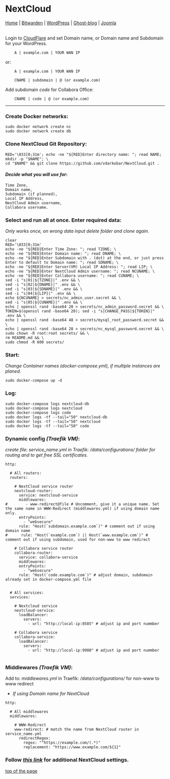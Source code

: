 # NextCloud
  
<p align="left">
  <a href="https://github.com/vdarkobar/Home_Cloud#small-home-cloud">Home</a> |
  <a href="https://github.com/vdarkobar/Bitwarden#bitwarden">Bitwarden</a> |
  <a href="https://github.com/vdarkobar/WordPress#wordpress">WordPress</a> |
  <a href="https://github.com/vdarkobar/Ghost-blog#ghost-blog">Ghost-blog</a> |
  <a href="https://github.com/vdarkobar/Portainer">Joomla</a>  
  <br><br>
</p>  
  
Login to <a href="https://dash.cloudflare.com/">CloudFlare</a> and set Domain name, or Domain name and Subdomain for your WordPress.
```
    A | example.com | YOUR WAN IP
```
or:
```
    A | example.com | YOUR WAN IP
```
```
    CNAME | subdomain | @ (or example.com)
```
Add subdomain *code* for Collabora Office:
```
    CNAME | code | @ (or example.com)
```
---

### Create Docker networks:
```
sudo docker network create nc
sudo docker network create db
```
### Clone NextCloud Git Repository:
```
RED='\033[0;31m'; echo -ne "${RED}Enter directory name: "; read NAME; mkdir -p "$NAME"; \
cd "$NAME" && git clone https://github.com/vdarkobar/NextCloud.git .
```
  
#### *Decide what you will use for*:
```
Time Zone,
Domain name,
Subdomain (if planned),
Local IP Address,
NextCloud Admin username,
Collabora username.
```
  
### Select and run all at once. Enter required data:
*Only works once, on wrong data input delete folder and clone again*.

```
clear
RED='\033[0;31m'
echo -ne "${RED}Enter Time Zone: "; read TZONE; \
echo -ne "${RED}Enter Domain name: "; read DNAME; \
echo -ne "${RED}Enter Subdomain with . (dot) at the end, or just press Enter to default to Domain name: "; read SDNAME; \
echo -ne "${RED}Enter Server(VM) Local IP Address: "; read LIP; \
echo -ne "${RED}Enter NextCloud Admin username: "; read NCUNAME; \
echo -ne "${RED}Enter Collabora username: "; read CUNAME; \
sed -i "s|01|${TZONE}|" .env && \
sed -i "s|02|${DNAME}|" .env && \
sed -i "s|03|${SDNAME}|" .env && \
sed -i "s|04|${LIP}|" .env && \
echo ${NCUNAME} > secrets/nc_admin_user.secret && \
sed -i "s|05|${CUNAME}|" .env && \
echo | openssl rand -base64 20 > secrets/nc_admin_password.secret && \
TOKEN=$(openssl rand -base64 20); sed -i "s|CHANGE_PASS|${TOKEN}|" .env && \
echo | openssl rand -base64 48 > secrets/mysql_root_password.secret && \
echo | openssl rand -base64 20 > secrets/nc_mysql_password.secret && \
sudo chown -R root:root secrets/ && \
rm README.md && \
sudo chmod -R 600 secrets/
```
  
### Start:
*Change Container names (docker-compose.yml), if multiple instances are planed.*
```
sudo docker-compose up -d
```
### Log:
```
sudo docker-compose logs nextcloud-db
sudo docker-compose logs nextcloud
sudo docker-compose logs code
sudo docker logs -tf --tail="50" nextcloud-db
sudo docker logs -tf --tail="50" nextcloud
sudo docker logs -tf --tail="50" code
```
  
### Dynamic config *(Traefik VM)*:
*create file: service_name.yml in Traefik: /data/configurations/ folder for routing and to get free SSL certificates.*

```
http:

  # All routers:
  routers:

    # NextCloud service router
    nextcloud-router:
      service: nextcloud-service
      middlewares:
#        - www-redirect@file # Uncomment, give it a unique name. Set the same name in WWW-Redirect (middlewares.yml) if using domain name only.
      entryPoints:
        - "websecure"
      rule: "Host(`subdomain.example.com`)" # comment out if using domain name
#      rule: "Host(`example.com`) || Host(`www.example.com`)" # comment out if using subdomain, used for non-www to www redirect

    # Collabora service router
    collabora-router:
      service: collabora-service
      middlewares:
      entryPoints:
        - "websecure"
      rule: "Host(`code.example.com`)" # adjust domain, subdomain already set in docker-compose.yml file


  # All services:
  services:

    # Nextcloud service
    nextcloud-service:
      loadBalancer:
        servers:
          - url: "http://local-ip:8585" # adjust ip and port nummber

    # Collabora service
    collabora-service:
      loadBalancer:
        servers:
          - url: "http://local-ip:9980" # adjust ip and port nummber
          
```
  
### Middlewares *(Traefik VM)*:
Add to: *middlewares.yml* in Traefik: */data/configurations/* for non-www to www redirect  
  
* *If using Domain name for NextCloud*
```
http:

  # All middlewares
  middlewares:
  
    # WWW-Redirect
    www-redirect: # match the name from NextCloud router in service_name.yml
      redirectRegex:
        regex: "^https://example.com/(.*)"
        replacement: "https://www.example.com/${1}"
```  
  
### Follow <i><a href="https://github.com/vdarkobar/shared/blob/main/NextCloud.md#edit-configphp-file">this link</a></i> for additional NextCloud settings.  
  

<a href="https://github.com/vdarkobar/NextCloud#nextcloud">top of the page</a>

